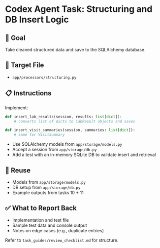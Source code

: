 # Codex Agent Task: Structuring and DB Insert Logic

## 🎯 Goal
Take cleaned structured data and save to the SQLAlchemy database.

## 📂 Target File
- `app/processors/structuring.py`

## 📋 Instructions
Implement:
```python
def insert_lab_results(session, results: list[dict]):
    # converts list of dicts to LabResult objects and saves

def insert_visit_summaries(session, summaries: list[dict]):
    # same for VisitSummary
```
- Use SQLAlchemy models from `app/storage/models.py`
- Accept a session from `app/storage/db.py`
- Add a test with an in-memory SQLite DB to validate insert and retrieval

## 🔄 Reuse
- Models from `app/storage/models.py`
- DB setup from `app/storage/db.py`
- Example outputs from tasks 10 + 11

## ✅ What to Report Back
- Implementation and test file
- Sample test data and console output
- Notes on edge cases (e.g., duplicate entries)

Refer to `task_guides/review_checklist.md` for structure.